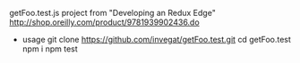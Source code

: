 getFoo.test.js project from "Developing an Redux Edge" http://shop.oreilly.com/product/9781939902436.do

* usage
  git clone https://github.com/invegat/getFoo.test.git
  cd getFoo.test
  npm i
  npm test
